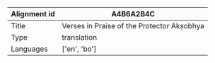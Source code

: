 |Alignment id | A4B6A2B4C
| --- | --- 
|Title | Verses in Praise of the Protector Akṣobhya 
|Type | translation
|Languages | ['en', 'bo']